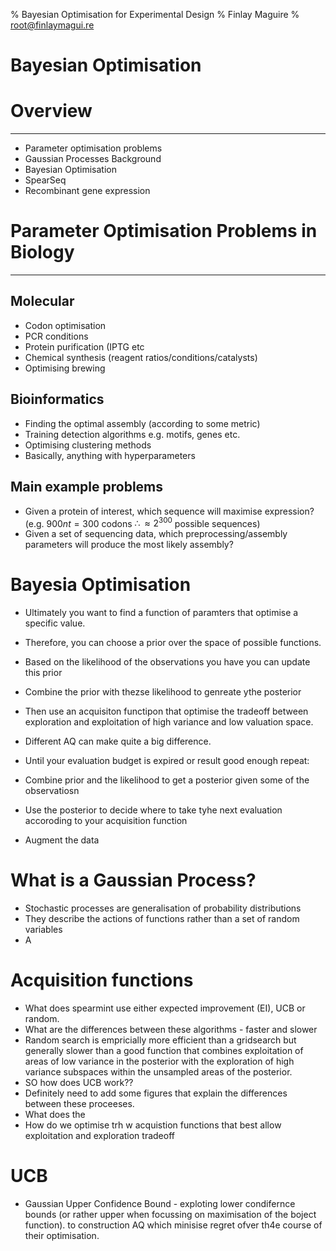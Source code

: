 % Bayesian Optimisation for Experimental Design
% Finlay Maguire 
% root@finlaymagui.re

# Bayesian Optimisation

# Overview

---

- Parameter optimisation problems
- Gaussian Processes Background
- Bayesian Optimisation
- SpearSeq
- Recombinant gene expression

# Parameter Optimisation Problems in Biology

---

## Molecular 

- Codon optimisation
- PCR conditions
- Protein purification (IPTG etc
- Chemical synthesis (reagent ratios/conditions/catalysts)
- Optimising brewing

## Bioinformatics

- Finding the optimal assembly (according to some metric)
- Training detection algorithms e.g. motifs, genes etc.
- Optimising clustering methods 
- Basically, anything with hyperparameters 

## Main example problems

- Given a protein of interest, which sequence will maximise expression? (e.g. $900nt = 300$ codons $\therefore \approx 2^{300}$ possible sequences)
- Given a set of sequencing data, which preprocessing/assembly parameters will produce the most likely assembly? 


# Bayesia Optimisation

- Ultimately you want to find a function of paramters that optimise a specific value.
- Therefore, you can choose a prior over the space of possible functions.
- Based on the likelihood of the observations you have you can update this prior
- Combine the prior with thezse likelihood to genreate ythe posterior
- Then use an acquisiton functipon that optimise the tradeoff between exploration
and exploitation of high variance and low valuation space.
- Different AQ can make quite a big difference.  

- Until your evaluation budget is expired or result good enough repeat:
- Combine prior and the likelihood to get a posterior given some of the observatiosn 
- Use the posterior to decide where to take tyhe next evaluation accoroding to your acquisition function 
- Augment the data



# What is a Gaussian Process?

- Stochastic processes are generalisation of probability distributions
- They describe the actions of functions rather than a set of random variables
- A

# Acquisition functions

- What does spearmint use either expected improvement (EI), UCB or random.
- What are the differences between these algorithms - faster and slower 
- Random search is empricially more efficient than a gridsearch but generally
slower than a good function that combines exploitation of areas of low variance
 in the posterior with the exploration of high variance subspaces within the 
 unsampled areas of the posterior.
 - SO how does UCB work??
 - Definitely need to add some figures that explain the differences between
 these proceeses.
- What does the
- How do we optimise trh w acquistion functions that best allow exploitation and exploration tradeoff




# UCB

- Gaussian Upper Confidence Bound - exploting lower condifernce bounds (or rather upper when focussing on maximisation
of the boject function). to construction AQ which minisise regret ofver th4e course of their optimisation.







